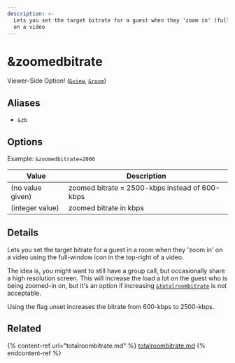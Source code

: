 ```yaml
---
description: >-
  Lets you set the target bitrate for a guest when they 'zoom in' (fullscreen)
  on a video
---
```


# \&zoomedbitrate

Viewer-Side Option! ([`&view`](../view-parameters/view.md), [`&room`](../../general-settings/room.md))

## Aliases

* `&zb`

## Options

Example: `&zoomedbitrate=2000`

| Value            | Description                                    |
| ---------------- | ---------------------------------------------- |
| (no value given) | zoomed bitrate = 2500-kbps instead of 600-kbps |
| (integer value)  | zoomed bitrate in kbps                         |

## Details

Lets you set the target bitrate for a guest in a room when they 'zoom in' on a video using the full-window icon in the top-right of a video.

The idea is, you might want to still have a group call, but occasionally share a high resolution screen. This will increase the load a lot on the guest who is being zoomed-in on, but it's an option if increasing [`&totalroombitrate`](totalroombitrate.md) is not acceptable.

Using the flag unset increases the bitrate from 600-kbps to 2500-kbps.

## Related

{% content-ref url="totalroombitrate.md" %}
[totalroombitrate.md](totalroombitrate.md)
{% endcontent-ref %}
